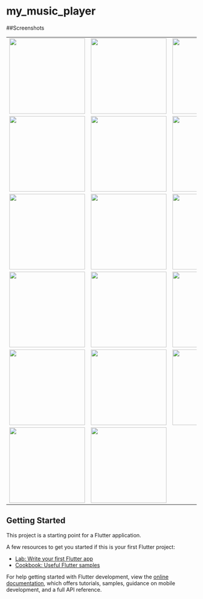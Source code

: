 # my_music_player

##Screenshots
<table>
  <tr>
    <td><img src="https://github.com/user-attachments/assets/a88e7d0e-1286-4eb6-9ad2-4a6f6ab488af" width="200"></td>
    <td><img src="https://github.com/user-attachments/assets/a2b30f5c-6e39-464b-979a-4567b5493377" width="200"></td>
    <td><img src="https://github.com/user-attachments/assets/6f02796b-b014-43df-9bb3-10ddcf9dc28f" width="200"></td>
  </tr>
  <tr>
    <td><img src="https://github.com/user-attachments/assets/78e8ad93-070d-4592-9dee-152af671c806" width="200"></td>
    <td><img src="https://github.com/user-attachments/assets/011cff5f-6e80-4b1c-a9ef-7d9748837ea2" width="200"></td>
    <td><img src="https://github.com/user-attachments/assets/92f6c157-f3e3-405d-be96-8fb7cf92e6be" width="200"></td>
  </tr>
  <tr>
    <td><img src="https://github.com/user-attachments/assets/0b801bbf-c4ca-4b50-bbec-fa55d16adfb7" width="200"></td>
    <td><img src="https://github.com/user-attachments/assets/9aad94da-5e05-4fcc-9eed-3fbf2b3a047b" width="200"></td>
    <td><img src="https://github.com/user-attachments/assets/e44f51ca-7065-435a-a354-5c9035cc6ade" width="200"></td>
  </tr>
  <tr>
    <td><img src="https://github.com/user-attachments/assets/bfe83ed0-45dd-4353-94d0-0bf95ba123ec" width="200"></td>
    <td><img src="https://github.com/user-attachments/assets/43fa3bb4-41b1-4dea-aae0-465428bf8c6f" width="200"></td>
    <td><img src="https://github.com/user-attachments/assets/b3ddc35d-93ca-49ef-a11f-b38fa703d1a2" width="200"></td>
  </tr>
  <tr>
    <td><img src="https://github.com/user-attachments/assets/01c6664a-33f7-4ead-a3e9-cb06eb4c5847" width="200"></td>
    <td><img src="https://github.com/user-attachments/assets/47ff88e7-b333-4158-9487-936d04f52e3c" width="200"></td>
    <td><img src="https://github.com/user-attachments/assets/b41527f7-504b-409a-b293-20debc5bbc4f" width="200"></td>
  </tr>
  <tr>
    <td><img src="https://github.com/user-attachments/assets/5b8290ea-2644-4c57-be6a-60b3f1e50512" width="200"></td>
    <td><img src="https://github.com/user-attachments/assets/e1b8cc16-0b0f-46d7-83b0-89133a34b6db" width="200"></td>
    <td></td>
  </tr>
</table>


## Getting Started

This project is a starting point for a Flutter application.

A few resources to get you started if this is your first Flutter project:

- [Lab: Write your first Flutter app](https://docs.flutter.dev/get-started/codelab)
- [Cookbook: Useful Flutter samples](https://docs.flutter.dev/cookbook)

For help getting started with Flutter development, view the
[online documentation](https://docs.flutter.dev/), which offers tutorials,
samples, guidance on mobile development, and a full API reference.
